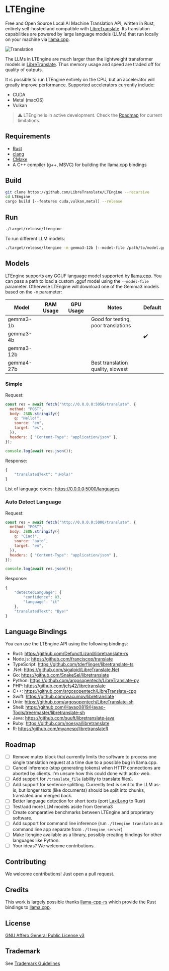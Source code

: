 # LTEngine

Free and Open Source Local AI Machine Translation API, written in Rust, entirely self-hosted and compatible with [LibreTranslate](https://github.com/LibreTranslate/LibreTranslate). Its translation capabilities are powered by large language models (LLMs) that run locally on your machine via [llama.cpp](https://github.com/ggml-org/llama.cpp). 

![Translation](https://github.com/user-attachments/assets/37dd4e20-382b-459d-bcc1-5de3ed4b4c18)

The LLMs in LTEngine are much larger than the lightweight transformer models in [LibreTranslate](https://github.com/LibreTranslate/LibreTranslate). Thus memory usage and speed are traded off for quality of outputs. 

It is possible to run LTEngine entirely on the CPU, but an accelerator will greatly improve performance. Supported accelerators currently include:

 * CUDA
 * Metal (macOS)
 * Vulkan

> ⚠️ LTEngine is in active development. Check the [Roadmap](#roadmap) for current limitations.


## Requirements

 * [Rust](https://www.rust-lang.org/)
 * [clang](https://clang.llvm.org/)
 * [CMake](https://cmake.org/)
 * A C++ compiler (g++, MSVC) for building the llama.cpp bindings

## Build

```bash
git clone https://github.com/LibreTranslate/LTEngine --recursive
cd LTEngine
cargo build [--features cuda,vulkan,metal] --release
```

## Run

```bash
./target/release/ltengine
```

To run different LLM models:

```bash
./target/release/ltengine -m gemma3-12b [--model-file /path/to/model.gguf]
```

## Models

LTEngine supports any GGUF language model supported by [llama.cpp](https://github.com/ggml-org/llama.cpp). You can pass a path to load a custom .gguf model using the `--model-file` parameter. Otherwise LTEngine will download one of the Gemma3 models based on the `-m` parameter: 

| Model      | RAM Usage | GPU Usage | Notes                               | Default            |
| ---------- | --------- | --------- | ----------------------------------- | ------------------ |
| gemma3-1b  |           |           | Good for testing, poor translations |                    |
| gemma3-4b  |           |           |                                     | :heavy_check_mark: |
| gemma3-12b |           |           |                                     |                    |
| gemma4-27b |           |           | Best translation quality, slowest   |                    |

### Simple

Request:

```javascript
const res = await fetch("http://0.0.0.0:5050/translate", {
  method: "POST",
  body: JSON.stringify({
    q: "Hello!",
    source: "en",
    target: "es",
  }),
  headers: { "Content-Type": "application/json" },
});

console.log(await res.json());
```

Response:

```javascript
{
    "translatedText": "¡Hola!"
}
```

List of language codes: https://0.0.0.0:5000/languages

### Auto Detect Language

Request:

```javascript
const res = await fetch("http://0.0.0.0:5000/translate", {
  method: "POST",
  body: JSON.stringify({
    q: "Ciao!",
    source: "auto",
    target: "en",
  }),
  headers: { "Content-Type": "application/json" },
});

console.log(await res.json());
```

Response:

```javascript
{
    "detectedLanguage": {
        "confidence": 83,
        "language": "it"
    },
    "translatedText": "Bye!"
}
```

## Language Bindings

You can use the LTEngine API using the following bindings:

- Rust: <https://github.com/DefunctLizard/libretranslate-rs>
- Node.js: <https://github.com/franciscop/translate>
- TypeScript: <https://github.com/tderflinger/libretranslate-ts>
- .Net: <https://github.com/sigaloid/LibreTranslate.Net>
- Go: <https://github.com/SnakeSel/libretranslate>
- Python: <https://github.com/argosopentech/LibreTranslate-py>
- PHP: <https://github.com/jefs42/libretranslate>
- C++: <https://github.com/argosopentech/LibreTranslate-cpp>
- Swift: <https://github.com/wacumov/libretranslate>
- Unix: <https://github.com/argosopentech/LibreTranslate-sh>
- Shell: <https://github.com/Hayao0819/Hayao-Tools/tree/master/libretranslate-sh>
- Java: <https://github.com/suuft/libretranslate-java>
- Ruby: <https://github.com/noesya/libretranslate>
- R: <https://github.com/myanesp/libretranslateR>

## Roadmap

 - [ ] Remove mutex block that currently limits the software to process one single translation request at a time due to a possible bug in llama.cpp. 
 - [ ] Cancel inference (stop generating tokens) when HTTP connections are aborted by clients. I'm unsure how this could done with actix-web.
 - [ ] Add support for `/translate_file` (ability to translate files).
 - [ ] Add support for sentence splitting. Currently text is sent to the LLM as-is, but longer texts (like documents) should be split into chunks, translated and merged back.
 - [ ] Better language detection for short texts (port [LaxiLang](https://github.com/LibreTranslate/LexiLang) to Rust)
 - [ ] Test/add more LLM models aside from Gemma3
 - [ ] Create comparative benchmarks between LTEngine and proprietary software.
 - [ ] Add support for command line inference (run `./ltengine translate` as a command line app separate from `./ltengine server`)
 - [ ] Make ltengine available as a library, possibly creating bindings for other languages like Python.
 - [ ] Your ideas? We welcome contributions.

## Contributing

We welcome contributions! Just open a pull request.

## Credits

This work is largely possible thanks [llama-cpp-rs](https://github.com/utilityai/llama-cpp-rs) which provide the Rust bindings to [llama.cpp](https://github.com/ggml-org/llama.cpp).

## License

[GNU Affero General Public License v3](https://www.gnu.org/licenses/agpl-3.0.en.html)

## Trademark

See [Trademark Guidelines](https://github.com/LibreTranslate/LibreTranslate/blob/main/TRADEMARK.md)
